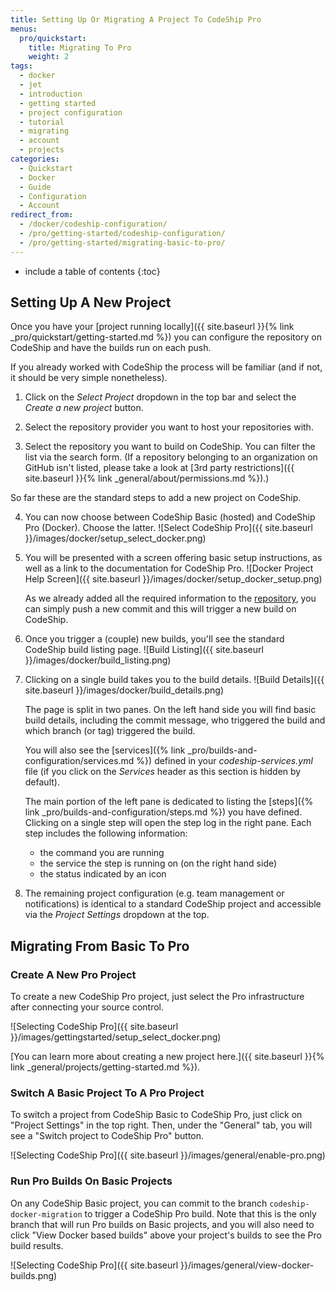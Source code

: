 ```yaml
---
title: Setting Up Or Migrating A Project To CodeShip Pro
menus:
  pro/quickstart:
    title: Migrating To Pro
    weight: 2
tags:
  - docker
  - jet
  - introduction
  - getting started
  - project configuration
  - tutorial
  - migrating
  - account
  - projects
categories:
  - Quickstart
  - Docker
  - Guide
  - Configuration
  - Account
redirect_from:
  - /docker/codeship-configuration/
  - /pro/getting-started/codeship-configuration/
  - /pro/getting-started/migrating-basic-to-pro/
---
```


* include a table of contents
{:toc}

## Setting Up A New Project

Once you have your [project running locally]({{ site.baseurl }}{% link _pro/quickstart/getting-started.md %}) you can configure the repository on CodeShip and have the builds run on each push.

If you already worked with CodeShip the process will be familiar (and if not, it should be very simple nonetheless).

1. Click on the _Select Project_ dropdown in the top bar and select the _Create a new project_ button.

2. Select the repository provider you want to host your repositories with.

3. Select the repository you want to build on CodeShip. You can filter the list via the search form. (If a repository belonging to an organization on GitHub isn't listed, please take a look at [3rd party restrictions]({{ site.baseurl }}{% link _general/about/permissions.md %}).)

So far these are the standard steps to add a new project on CodeShip.

4. You can now choose between CodeShip Basic (hosted) and CodeShip Pro (Docker). Choose the latter.
	![Select CodeShip Pro]({{ site.baseurl }}/images/docker/setup_select_docker.png)

5. You will be presented with a screen offering basic setup instructions, as well as a link to the documentation for CodeShip Pro.
	![Docker Project Help Screen]({{ site.baseurl }}/images/docker/setup_docker_setup.png)

	As we already added all the required information to the [repository](https://github.com/codeship/jet-tutorial), you can simply push a new commit and this will trigger a new build on CodeShip.

6. Once you trigger a (couple) new builds, you'll see the standard CodeShip build listing page.
	![Build Listing]({{ site.baseurl }}/images/docker/build_listing.png)

7. Clicking on a single build takes you to the build details.
	![Build Details]({{ site.baseurl }}/images/docker/build_details.png)

	The page is split in two panes. On the left hand side you will find basic build details, including the commit message, who triggered the build and which branch (or tag) triggered the build.

	You will also see the [services]({% link _pro/builds-and-configuration/services.md %}) defined in your _codeship-services.yml_ file (if you click on the _Services_ header as this section is hidden by default).

	The main portion of the left pane is dedicated to listing the [steps]({% link _pro/builds-and-configuration/steps.md %}) you have defined. Clicking on a single step will open the step log in the right pane. Each step includes the following information:

	* the command you are running
	* the service the step is running on (on the right hand side)
	* the status indicated by an icon

8. The remaining project configuration (e.g. team management or notifications) is identical to a standard CodeShip project and accessible via the _Project Settings_ dropdown at the top.

## Migrating From Basic To Pro

### Create A New Pro Project

To create a new CodeShip Pro project, just select the Pro infrastructure after connecting your source control.

![Selecting CodeShip Pro]({{ site.baseurl }}/images/gettingstarted/setup_select_docker.png)

[You can learn more about creating a new project here.]({{ site.baseurl }}{% link _general/projects/getting-started.md %}).

### Switch A Basic Project To A Pro Project

To switch a project from CodeShip Basic to CodeShip Pro, just click on "Project Settings" in the top right. Then, under the "General" tab, you will see a "Switch project to CodeShip Pro" button.

![Selecting CodeShip Pro]({{ site.baseurl }}/images/general/enable-pro.png)

### Run Pro Builds On Basic Projects

On any CodeShip Basic project, you can commit to the branch `codeship-docker-migration` to trigger a CodeShip Pro build. Note that this is the only branch that will run Pro builds on Basic projects, and you will also need to click "View Docker based builds" above your project's builds to see the Pro build results.

![Selecting CodeShip Pro]({{ site.baseurl }}/images/general/view-docker-builds.png)
